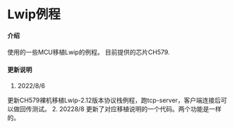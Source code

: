 # Lwip例程

#### 介绍
使用的一些MCU移植Lwip的例程。
目前提供的芯片CH579.

#### 更新说明
1. 2022/8/6

更新CH579裸机移植Lwip-2.12版本协议栈例程，跑tcp-server，客户端连接后可以做回传测试。
2. 20228/8
更新了对应移植说明的一个代码。两个功能是一样的。



